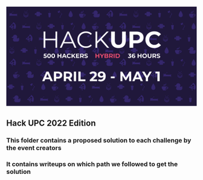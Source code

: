 ![HUPC22](hackupc22.png)

## Hack UPC 2022 Edition

### This folder contains a proposed solution to each challenge by the event creators

### It contains writeups on which path we followed to get the solution  
